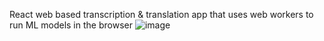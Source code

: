 React web based transcription & translation app that uses web workers to run ML models in the browser
![image](https://github.com/user-attachments/assets/00edffab-a92f-45e3-8a5e-2c49f8ec0642)
